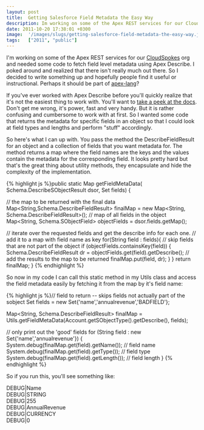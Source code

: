 ```yaml
---
layout: post
title:  Getting Salesforce Field Metadata the Easy Way
description: Im working on some of the Apex REST services for our CloudSpokes  org and needed some code to fetch field level metadata using Apex Describe. I poked around and realized that there isnt really much out there. So I decided to write something up and hopefully people find it useful or instructional. Perhaps it should be part of apex-lang ?  If youve ever worked with Apex Describe before youll quickly realize that its not the easiest thing to work with. Youll want to take a peek at the docs  . Dont 
date: 2011-10-20 17:38:01 +0300
image:  '/images/slugs/getting-salesforce-field-metadata-the-easy-way.jpg'
tags:   ["2011", "public"]
---
```

<p>I'm working on some of the Apex REST services for our <a href="http://www.cloudspokes.com">CloudSpokes</a> org and needed some code to fetch field level metadata using Apex Describe. I poked around and realized that there isn't really much out there. So I decided to write something up and hopefully people find it useful or instructional. Perhaps it should be part of <a href="http://code.google.com/p/apex-lang/">apex-lang</a>?</p>
<p>If you've ever worked with Apex Describe before you'll quickly realize that it's not the easiest thing to work with. You'll want to <a href="http://www.salesforce.com/us/developer/docs/apexcode/Content/apex_methods_system_fields_describe.htm">take a peek at the docs</a>. Don't get me wrong, it's power, fast and very handy. But it is rather confusing and cumbersome to work with at first. So I wanted some code that returns the metadata for specific fields in an object so that I could look at field types and lengths and perform "stuff" accordingly.</p>
<p>So here's what I can up with. You pass the method the DescribeFieldResult for an object and a collection of fields that you want metadata for. The method returns a map where the field names are the keys and the values contain the metadata for the corresponding field. It looks pretty hard but that's the great thing about utility methods, they encapsulate and hide the complexity of the implementation.</p>
{% highlight js %}public static Map<String, Schema.DescribeFieldResult> getFieldMetaData(
 Schema.DescribeSObjectResult dsor, Set<String> fields) {
	
 // the map to be returned with the final data
 Map<String,Schema.DescribeFieldResult> finalMap = 
  new Map<String, Schema.DescribeFieldResult>();
 // map of all fields in the object
 Map<String, Schema.SObjectField> objectFields = dsor.fields.getMap();
		
 // iterate over the requested fields and get the describe info for each one. 
 // add it to a map with field name as key
 for(String field : fields){
  // skip fields that are not part of the object
  if (objectFields.containsKey(field)) {
 Schema.DescribeFieldResult dr = objectFields.get(field).getDescribe();
 // add the results to the map to be returned
 finalMap.put(field, dr); 
  }
 }
 return finalMap;
}
{% endhighlight %}
<p>So now in my code I can call this static method in my Utils class and access the field metadata easily by fetching it from the map by it's field name:</p>
{% highlight js %}// field to return -- skips fields not actually part of the sobject
Set<String> fields = new Set<String>{'name','annualrevenue','BADFIELD'};

Map<String, Schema.DescribeFieldResult> finalMap = 
 Utils.getFieldMetaData(Account.getSObjectType().getDescribe(), fields);

// only print out the 'good' fields
for (String field : new Set<String>{'name','annualrevenue'}) {
 System.debug(finalMap.get(field).getName()); // field name
 System.debug(finalMap.get(field).getType()); // field type
 System.debug(finalMap.get(field).getLength()); // field length
}
{% endhighlight %}
<p>So if you run this, you'll see something like:</p>
<p>DEBUG|Name<br>
DEBUG|STRING<br>
DEBUG|255<br>
DEBUG|AnnualRevenue<br>
DEBUG|CURRENCY<br>
DEBUG|0</p>

